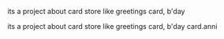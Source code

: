 
its a project about card store like greetings card, b'day 

its a project about card store like greetings card, b'day card.anni
